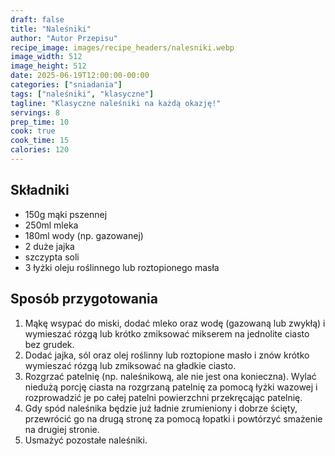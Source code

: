 ```yaml
---
draft: false
title: "Naleśniki"
author: "Autor Przepisu"
recipe_image: images/recipe_headers/nalesniki.webp
image_width: 512
image_height: 512
date: 2025-06-19T12:00:00-00:00
categories: ["sniadania"]
tags: ["naleśniki", "klasyczne"]
tagline: "Klasyczne naleśniki na każdą okazję!"
servings: 8
prep_time: 10
cook: true
cook_time: 15
calories: 120
---
```


## Składniki
- 150g mąki pszennej
- 250ml mleka
- 180ml wody (np. gazowanej)
- 2 duże jajka
- szczypta soli
- 3 łyżki oleju roślinnego lub roztopionego masła

## Sposób przygotowania
1. Mąkę wsypać do miski, dodać mleko oraz wodę (gazowaną lub zwykłą) i wymieszać rózgą lub krótko zmiksować mikserem na jednolite ciasto bez grudek.
2. Dodać jajka, sól oraz olej roślinny lub roztopione masło i znów krótko wymieszać rózgą lub zmiksować na gładkie ciasto.
3. Rozgrzać patelnię (np. naleśnikową, ale nie jest ona konieczna). Wylać niedużą porcję ciasta na rozgrzaną patelnię za pomocą łyżki wazowej i rozprowadzić je po całej patelni powierzchni przekręcając patelnię.
4. Gdy spód naleśnika będzie już ładnie zrumieniony i dobrze ścięty, przewrócić go na drugą stronę za pomocą łopatki i powtórzyć smażenie na drugiej stronie.
5. Usmażyć pozostałe naleśniki.